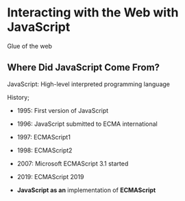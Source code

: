 # Interacting with the Web with JavaScript
Glue of the web

## Where Did JavaScript Come From?
JavaScript: High-level interpreted programming language

History;
* 1995: First version of JavaScript
* 1996: JavaScript submitted to ECMA international
* 1997: ECMAScript1
* 1998: ECMAScript2
* 2007: Microsoft ECMAScript 3.1 started
* 2019: ECMAScript 2019

* **JavaScript as an** implementation of **ECMAScript**